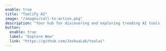 ```yaml
---
enable: true
title: "Toolify AI"
image: "/images/call-to-action.png"
description: "Your hub for discovering and exploring trending AI tools, bringing the latest and most innovative artificial intelligence solutions together in one centralized space."
button:
  enable: true
  label: "Explore Now"
  link: "https://github.com/JoshuaLab/toolai"
---
```

